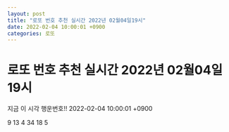 ```yaml
---
layout: post
title: "로또 번호 추천 실시간 2022년 02월04일19시"
date: 2022-02-04 10:00:01 +0900
categories: 로또
---
```


# 로또 번호 추천 실시간 2022년 02월04일19시

지금 이 시각 행운번호!! 2022-02-04 10:00:01 +0900

 9  13  4  34  18  5 

